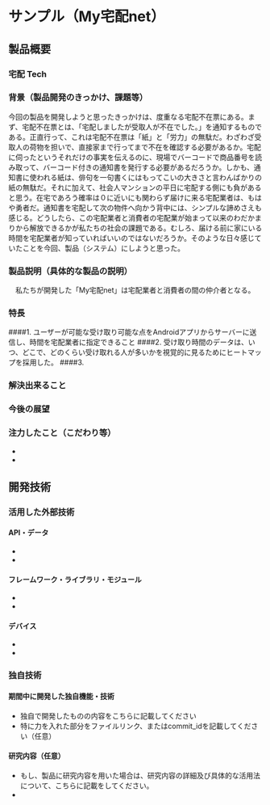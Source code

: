 # サンプル（My宅配net）
## 製品概要
### 宅配 Tech

### 背景（製品開発のきっかけ、課題等）
今回の製品を開発しようと思ったきっかけは、度重なる宅配不在票にある。まず、宅配不在票とは、「宅配しましたが受取人が不在でした。」を通知するものである。正直行って、これは宅配不在票は「紙」と「労力」の無駄だ。わざわざ受取人の荷物を担いで、直接家まで行ってまで不在を確認する必要があるか。宅配に伺ったというそれだけの事実を伝えるのに、現場でバーコードで商品番号を読み取って、バーコード付きの通知書を発行する必要があるだろうか。しかも、通知書に使われる紙は、俳句を一句書くにはもってこいの大きさと言わんばかりの紙の無駄だ。それに加えて、社会人マンションの平日に宅配する側にも負があると思う。在宅であろう確率は０に近いにも関わらず届けに来る宅配業者は、もはや勇者だ。通知書を宅配して次の物件へ向かう背中には、シンプルな諦めさえも感じる。どうしたら、この宅配業者と消費者の宅配業が始まって以来のわだかまりから解放できるかが私たちの社会の課題である。むしろ、届ける前に家にいる時間を宅配業者が知っていればいいのではないだろうか。そのような日々感じていたことを今回、製品（システム）にしようと思った。

### 製品説明（具体的な製品の説明）
　私たちが開発した「My宅配net」は宅配業者と消費者の間の仲介者となる。
### 特長
####1. ユーザーが可能な受け取り可能な点をAndroidアプリからサーバーに送信し、時間を宅配業者に指定できること
####2. 受け取り時間のデータは、いつ、どこで、どのくらい受け取れる人が多いかを視覚的に見るためにヒートマップを採用した。
####3.　 

### 解決出来ること
### 今後の展望
### 注力したこと（こだわり等）
*
*

## 開発技術
### 活用した外部技術
#### API・データ
*
*

#### フレームワーク・ライブラリ・モジュール
*
*

#### デバイス
*
*

### 独自技術
#### 期間中に開発した独自機能・技術
* 独自で開発したものの内容をこちらに記載してください
* 特に力を入れた部分をファイルリンク、またはcommit_idを記載してください（任意）

#### 研究内容（任意）
* もし、製品に研究内容を用いた場合は、研究内容の詳細及び具体的な活用法について、こちらに記載をしてください。
*
